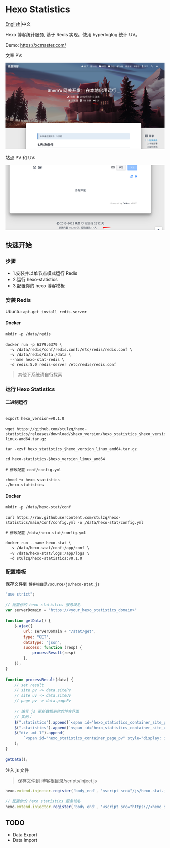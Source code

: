 # Hexo Statistics

[English](README.md)|中文

Hexo 博客统计服务, 基于 Redis 实现。使用 hyperloglog 统计 UV。

Demo: https://xcmaster.com/

文章 PV:

![](img/page_pv.png)

站点 PV 和 UV:

![](img/site_uv.png)

## 快速开始

### 步骤

- 1.安装并以单节点模式运行 Redis
- 2.运行 hexo-statistics
- 3.配置你的 hexo 博客模板

### 安装 Redis

Ubuntu: `apt-get install redis-server`


#### Docker

````shell
mkdir -p /data/redis

docker run -p 6379:6379 \
  -v /data/redis/conf/redis.conf:/etc/redis/redis.conf \
  -v /data/redis/data:/data \
  --name hexo-stat-redis \
  -d redis:5.0 redis-server /etc/redis/redis.conf
````

> 其他下系统请自行探索

### 运行 Hexo Statistics

#### 二进制运行

````shell

export hexo_version=v0.1.0

wget https://github.com/stulzq/hexo-statistics/releases/download/$hexo_version/hexo_statistics_$hexo_version-linux-amd64.tar.gz

tar -xzvf hexo_statistics_$hexo_version_linux_amd64.tar.gz

cd hexo-statistics-$hexo_version_linux_amd64

# 修改配置 conf/config.yml

chmod +x hexo-statistics
./hexo-statistics

````

#### Docker

````shell
mkdir -p /data/hexo-stat/conf

curl https://raw.githubusercontent.com/stulzq/hexo-statistics/main/conf/config.yml -o /data/hexo-stat/config.yml

# 修改配置 /data/hexo-stat/config.yml

docker run --name hexo-stat \
  -v /data/hexo-stat/conf:/app/conf \
  -v /data/hexo-stat/logs:/app/logs \
  -d stulzq/hexo-statistics:v0.1.0

````

### 配置模板

保存文件到 `博客根目录/source/js/hexo-stat.js`

````javascript
"use strict";

// 配置你的 hexo statistics 服务域名
var serverDomain = "https://<your_hexo_statistics_domain>"

function getData() {
    $.ajax({
        url: serverDomain + "/stat/get",
        type: "GET",
        dataType: "json",
        success: function (resp) {
            processResult(resp)
        },
    });
}

function processResult(data) {
    // set result
    // site pv -> data.sitePv
    // site uv -> data.siteUv
    // page pv -> data.pagePv

  	// 编写 js 更新数据到你的博客界面
    // 实例：
    $(".statistics").append(`<span id="hexo_statistics_container_site_pv" style="display: inline;">Total PV <span id="hexo_statistics_value_site_pv">${data.sitePv}</span></span>`);
    $(".statistics").append(`<span id="hexo_statistics_container_site_uv" style="display: inline;">Total UV <span id="hexo_statistics_value_site_uv">${data.siteUv}</span></span>`);
    $("div .mt-1").append(
        `<span id="hexo_statistics_container_page_pv" style="display: inline;"><i class="iconfont icon-eye" aria-hidden="true"></i><span id="hexo_statistics_value_page_pv">PagePv: ${data.pagePv+1}</span></span>`
    );
}

getData();

````

注入 js 文件

>保存文件到 博客根目录/scripts/inject.js

````javascript
hexo.extend.injector.register('body_end', '<script src="/js/hexo-stat.js"></script>', 'default');

// 配置你的 hexo statistics 服务域名
hexo.extend.injector.register('body_end', '<script src="https://<hexo_statistics_domain>/stat/counter"></script>', 'default');
````

## TODO

- Data Export
- Data Import
